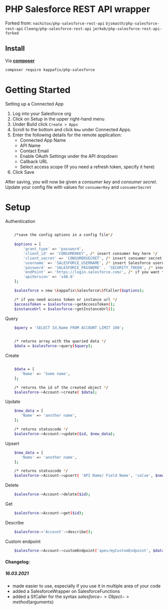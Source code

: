 # PHP Salesforce REST API wrapper

Forked from:
```nachitox/php-salesforce-rest-api``` ```bjsmasth/php-salesforce-rest-api``` ```Cleeng/php-salesforce-rest-api``` ```jerkob/php-salesforce-rest-api-forked```


## Install

Via **[composer](https://getcomposer.org/)**

``` bash
composer require kappafix/php-salesforce
```

# Getting Started

Setting up a Connected App

1. Log into your Salesforce org
2. Click on Setup in the upper right-hand menu
3. Under Build click ```Create > Apps ```
4. Scroll to the bottom and click ```New``` under Connected Apps.
5. Enter the following details for the remote application:
    - Connected App Name
    - API Name
    - Contact Email
    - Enable OAuth Settings under the API dropdown
    - Callback URL
    - Select access scope (If you need a refresh token, specify it here)
6. Click Save

After saving, you will now be given a _consumer key_ and _consumer secret_. Update your config file with values for ```consumerKey``` and ```consumerSecret```

# Setup

Authentication

```bash
	
	/*save the config options in a config file*/
	
    $options = [
        'grant_type' => 'password',
        'client_id' => 'CONSUMERKEY', /* insert consumer key here */
        'client_secret' => 'CONSUMERSECRET', /* insert consumer secret here */
        'username' => 'SALESFORCE_USERNAME', /* insert Salesforce username here */
        'password' => 'SALESFORCE_PASSWORD' . 'SECURITY_TOKEN', /* insert Salesforce user password and security token here */
		'endPoint' => 'https://login.salesforce.com/', /* if you want to login to a Sandbox change the url to https://test.salesforce.com/ */
		'apiVersion' => 'v48.0'
    ];

	$salesforce = new \kappafix\Salesforce\SfCaller($options);

    /* if you need access token or instance url */
    $accessToken = $salesforce->getAccessToken();
    $instanceUrl = $salesforce->getInstanceUrl();
```

Query

```bash
    $query = 'SELECT Id,Name FROM ACCOUNT LIMIT 100';

    
    /* returns array with the queried data */
    $data = $salesforce->query($query);

```

Create

```bash

    $data = [
       'Name' => 'Some name',
    ];

    /* returns the id of the created object */
    $salesforce->Account->create( $data);
```

Update

```bash
    $new_data = [
       'Name' => 'another name',
    ];

    /* returns statuscode */
    $salesforce->Account->update($id, $new_data);
```

Upsert

```bash
    $new_data = [
       'Name' => 'another name',
    ];

    /* returns statuscode */
    $salesforce->Account->upsert( 'API Name/ Field Name', 'value', $new_data);
```

Delete

```bash
    $salesforce->Account->delete($id);
```

Get

```bash
    $salesforce->Account->get($id);
```

Describe

```bash
    $salesforce->'Account'->describe();
```

Custom endpoint

```bash
    $salesforce->Account->customEndpoint('apex/myCustomEndpoint', $data, 200);
```

#### Changelog: ####


##### 16.03.2021 #####
 - made easier to use, especially if you use it in multiple area of your code
 - added a SalesforceWrapper on SalesforceFunctions
 - added a SfCaller for the syntax $salesforce->Object->method($arguments)
